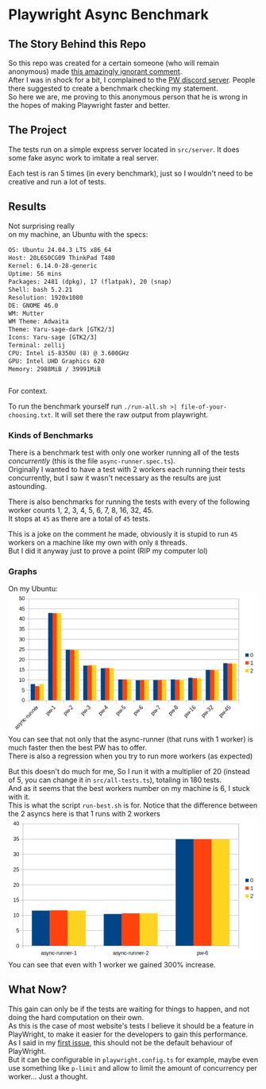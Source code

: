 # Playwright Async Benchmark 

## The Story Behind this Repo
So this repo was created for a certain someone (who will remain anonymous) made [this amazingly ignorant comment](https://github.com/microsoft/playwright/issues/37062#issuecomment-3193733984).\
After I was in shock for a bit, I complained to the [PW discord server](https://discord.com/channels/807756831384403968/1405813451179294731). People there suggested to create a benchmark checking my statement. \
So here we are, me proving to this anonymous person that he is wrong in the hopes of making Playwright faster and better.

## The Project
The tests run on a simple express server located in `src/server`. It does some fake async work to imitate a real server.

Each test is ran 5 times (in every benchmark), just so I wouldn't need to be creative and run a lot of tests. 

## Results
Not surprising really\
on my machine, an Ubuntu with the specs:
```
OS: Ubuntu 24.04.3 LTS x86_64
Host: 20L6S0CG09 ThinkPad T480
Kernel: 6.14.0-28-generic
Uptime: 56 mins
Packages: 2481 (dpkg), 17 (flatpak), 20 (snap)
Shell: bash 5.2.21
Resolution: 1920x1080
DE: GNOME 46.0
WM: Mutter
WM Theme: Adwaita
Theme: Yaru-sage-dark [GTK2/3]
Icons: Yaru-sage [GTK2/3]
Terminal: zellij
CPU: Intel i5-8350U (8) @ 3.600GHz
GPU: Intel UHD Graphics 620
Memory: 2988MiB / 39991MiB
```
```
```
For context.

To run the benchmark yourself run `./run-all.sh >| file-of-your-choosing.txt`.
It will set there the raw output from playwright.

### Kinds of Benchmarks
There is a benchmark test with only one worker running all of the tests _concurrently_ (this is the file `async-runner.spec.ts`).\
Originally I wanted to have a test with 2 workers each running their tests concurrently, but I saw it wasn't necessary
as the results are just astounding.

There is also benchmarks for running the tests with every of the following worker counts 
1, 2, 3, 4, 5, 6, 7, 8, 16, 32, 45. \
It stops at `45` as there are a total of `45` tests.

This is a joke on the comment he made, obviously it is stupid to run `45` workers on a machine like my own with only `8` threads.\
But I did it anyway just to prove a point (RIP my computer lol)

### Graphs
On my Ubuntu: \
![ubuntu-chrome-all](./images/ubuntu-chrome-all.png) \
You can see that not only that the async-runner (that runs with 1 worker) is much faster then the best PW has to offer.\
There is also a regression when you try to run more workers (as expected)

But this doesn't do much for me, So I run it with a multiplier of 20 (instead of 5, you can change it in `src/all-tests.ts`), totaling in 180 tests. \
And as it seems that the best workers number on my machine is 6, I stuck with it. \
This is what the script `run-best.sh` is for. Notice that the difference between the 2 asyncs here is that 1 runs with 2 workers \
![ubuntu-chrome-best](./images/ubuntu-chrome-best.png) \
You can see that even with 1 worker we gained 300% increase.

## What Now?
This gain can only be if the tests are waiting for things to happen, and not doing the hard computation on their own. \
As this is the case of most website's tests I believe it should be a feature in PlayWright, to make it easier for the developers to gain this performance. \
As I said in my [first issue](https://github.com/microsoft/playwright/issues/36900), this should not be the default
behaviour of PlayWright. \
But it can be configurable in `playwright.config.ts` for example, maybe even use something like `p-limit` and allow to
limit the amount of concurrency per worker... Just a thought.


